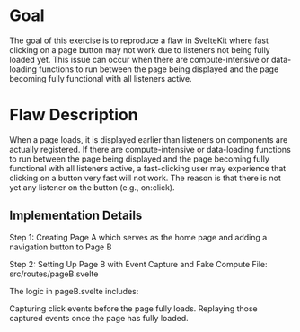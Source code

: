 # Goal

The goal of this exercise is to reproduce a flaw in SvelteKit where fast clicking on a page button may not work due to listeners
not being fully loaded yet. This issue can occur when there are compute-intensive or data-loading functions to run between the
page being displayed and the page becoming fully functional with all listeners active.

# Flaw Description

When a page loads, it is displayed earlier than listeners on components are actually registered. If there are compute-intensive
or data-loading functions to run between the page being displayed and the page becoming fully functional with all listeners
active, a fast-clicking user may experience that clicking on a button very fast will not work. The reason is that there is not
yet any listener on the button (e.g., on:click).

## Implementation Details

Step 1: Creating Page A which serves as the home page and adding a navigation button to Page B

Step 2: Setting Up Page B with Event Capture and Fake Compute
File: src/routes/pageB.svelte

The logic in pageB.svelte includes:

Capturing click events before the page fully loads.
Replaying those captured events once the page has fully loaded.
